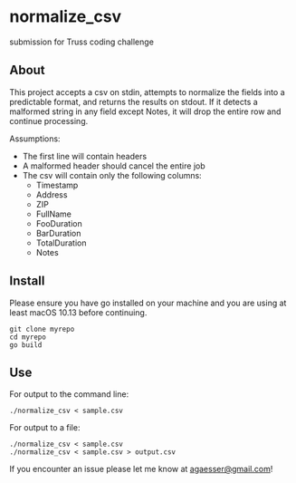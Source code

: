 # normalize_csv
submission for Truss coding challenge

## About

This project accepts a csv on stdin, attempts to normalize the fields into a predictable format, and returns the results on stdout.
If it detects a malformed string in any field except Notes, it will drop the entire row and continue processing.
 
Assumptions:
- The first line will contain headers
- A malformed header should cancel the entire job
- The csv will contain only the following columns:
    - Timestamp
    - Address
    - ZIP
    - FullName
    - FooDuration
    - BarDuration
    - TotalDuration
    - Notes

## Install 

Please ensure you have go installed on your machine and you are using at least macOS 10.13 before continuing.

```Shell
git clone myrepo
cd myrepo
go build
```

## Use

For output to the command line:
```Shell
./normalize_csv < sample.csv
```

For output to a file:
```Shell
./normalize_csv < sample.csv
./normalize_csv < sample.csv > output.csv
```

If you encounter an issue please let me know at agaesser@gmail.com!

